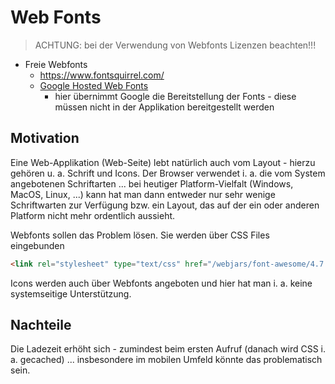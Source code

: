 # Web Fonts

> ACHTUNG: bei der Verwendung von Webfonts Lizenzen beachten!!!

* Freie Webfonts
  * https://www.fontsquirrel.com/
  * [Google Hosted Web Fonts](https://fonts.google.com/)
    * hier übernimmt Google die Bereitstellung der Fonts - diese müssen nicht in der Applikation bereitgestellt werden

## Motivation

Eine Web-Applikation (Web-Seite) lebt natürlich auch vom Layout - hierzu gehören u. a. Schrift und Icons. Der Browser verwendet i. a. die vom System angebotenen Schriftarten ... bei heutiger Platform-Vielfalt (Windows, MacOS, Linux, ...) kann hat man dann entweder nur sehr wenige Schriftwarten zur Verfügung bzw. ein Layout, das auf der ein oder anderen Platform nicht mehr ordentlich aussieht.

Webfonts sollen das Problem lösen. Sie werden über CSS Files eingebunden

```html
<link rel="stylesheet" type="text/css" href="/webjars/font-awesome/4.7.0/css/font-awesome.min.css">
```

Icons werden auch über Webfonts angeboten und hier hat man i. a. keine systemseitige Unterstützung.

## Nachteile

Die Ladezeit erhöht sich - zumindest beim ersten Aufruf (danach wird CSS i. a. gecached) ... insbesondere im mobilen Umfeld könnte das problematisch sein.